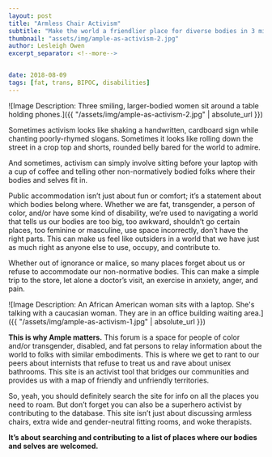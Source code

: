 ```yaml
---
layout: post
title: "Armless Chair Activism"
subtitle: "Make the world a friendlier place for diverse bodies in 3 minutes."
thumbnail: "assets/img/ample-as-activism-2.jpg"
author: Lesleigh Owen
excerpt_separator: <!--more-->


date: 2018-08-09
tags: [fat, trans, BIPOC, disabilities]
---
```

![Image Description: Three smiling, larger-bodied women sit around a table holding phones.]({{ "/assets/img/ample-as-activism-2.jpg" | absolute_url }})

Sometimes activism looks like shaking a handwritten, cardboard sign while chanting poorly-rhymed slogans. Sometimes it looks like rolling down the street in a crop top and shorts, rounded belly bared for the world to admire.

And sometimes, activism can simply involve sitting before your laptop with a cup of coffee and telling other non-normatively bodied folks where their bodies and selves fit in.

 <!--more-->

Public accommodation isn’t just about fun or comfort; it’s a statement about which bodies belong where. Whether we are fat, transgender, a person of color, and/or have some kind of disability, we’re used to navigating a world that tells us our bodies are too big, too awkward, shouldn’t go certain places, too feminine or masculine, use space incorrectly, don’t have the right parts. This can make us feel like outsiders in a world that we have just as much right as anyone else to use, occupy, and contribute to.

Whether out of ignorance or malice, so many places forget about us or refuse to accommodate our non-normative bodies. This can make a simple trip to the store, let alone a doctor’s visit, an exercise in anxiety, anger, and pain.

![Image Description: An African American woman sits with a laptop. She's talking with a caucasian woman. They are in an office building waiting area.]({{ "/assets/img/ample-as-activism-1.jpg" | absolute_url }})

**This is why Ample matters.** This forum is a space for people of color and/or transgender, disabled, and fat persons to relay information about the world to folks with similar embodiments. This is where we get to rant to our peers about internists that refuse to treat us and rave about unisex bathrooms. This site is an activist tool that bridges our communities and provides us with a map of friendly and unfriendly territories.

So, yeah, you should definitely search the site for info on all the places you need to roam. But don’t forget you can also be a superhero activist by contributing to the database. This site isn’t just about discussing armless chairs, extra wide and gender-neutral fitting rooms, and woke therapists.

**It’s about searching and contributing to a list of places
where our bodies and selves are welcomed.**
